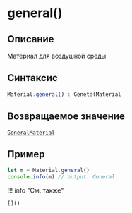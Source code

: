 # general()

## Описание
Материал для воздушной среды

## Синтаксис
```javascript
Material.general() : GenetalMaterial
``` 

## Возвращаемое значение
[`GeneralMaterial`](./../../../types/materials/GeneralMaterial/_index.md)

## Пример
``` javascript linenums="1"
let m = Material.general()
console.info(m) // output: General
``` 

!!! info "См. также"

    []()
